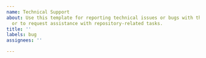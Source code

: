 ```yaml
---
name: Technical Support
about: Use this template for reporting technical issues or bugs with the repository,
  or to request assistance with repository-related tasks.
title: ''
labels: bug
assignees: ''

---
```



